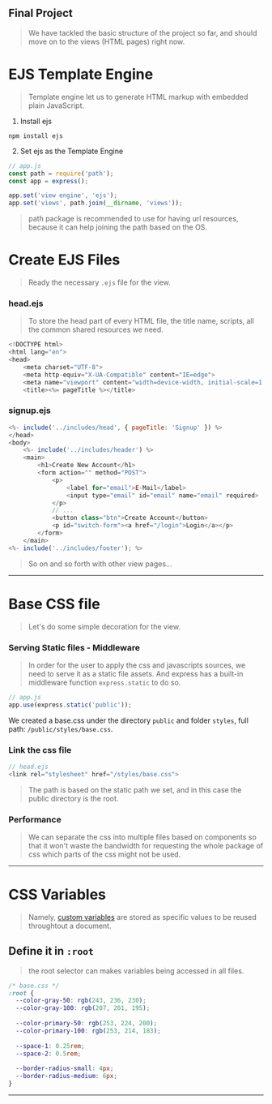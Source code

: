 ## Final Project
> We have tackled the basic structure of the project so far, and should move on to the views (HTML pages) right now.

# EJS Template Engine
> Template engine let us to generate HTML markup with embedded plain JavaScript.
1. Install ejs
```console
npm install ejs
```
2. Set ejs as the Template Engine
```js
// app.js
const path = require('path');
const app = express();

app.set('view engine', 'ejs');
app.set('views', path.join(__dirname, 'views'));
```
> path package is recommended to use for having url resources, because it can help joining the path based on the OS.

# Create EJS Files
> Ready the necessary `.ejs` file for the view.
### head.ejs
> To store the head part of every HTML file, the title name, scripts, all the common shared resources we need.
```js
<!DOCTYPE html>
<html lang="en">
<head>
    <meta charset="UTF-8">
    <meta http-equiv="X-UA-Compatible" content="IE=edge">
    <meta name="viewport" content="width=device-width, initial-scale=1.0">
    <title><%= pageTitle %></title>
```
### signup.ejs
```js
<%- include('../includes/head', { pageTitle: 'Signup' }) %>
</head>
<body>
    <%- include('../includes/header') %>
    <main>
        <h1>Create New Account</h1>
        <form action="" method="POST">
            <p>
                <label for="email">E-Mail</label>
                <input type="email" id="email" name="email" required>
            </p>
            // ...
            <button class="btn">Create Account</button>
            <p id="switch-form"><a href="/login">Login</a></p>
        </form>
    </main>
<%- include('../includes/footer'); %>
```
> So on and so forth with other view pages...

---

# Base CSS file
> Let's do some simple decoration for the view.
### Serving Static files - Middleware
> In order for the user to apply the css and javascripts sources, we need to serve it as a static file assets. And express has a built-in middleware function `express.static` to do so.
```js
// app.js
app.use(express.static('public'));
```
We created a base.css under the directory `public` and folder `styles`, full path: `/public/styles/base.css`.
### Link the css file
```js
// head.ejs
<link rel="stylesheet" href="/styles/base.css">
```
> The path is based on the static path we set, and in this case the public directory is the root.
### Performance
> We can separate the css into multiple files based on components so that it won't waste the bandwidth for requesting the whole package of css which parts of the css might not be used.

---

# CSS Variables
> Namely, [custom variables]([https://www.freecodecamp.org/news/what-are-css-variables-and-how-to-use-them/](https://www.lambdatest.com/blog/guide-to-css-variables-with-examples/)) are stored as specific values to be reused throughtout a document.
## Define it in `:root`
> the root selector can makes variables being accessed in all files.
```css
/* base.css */
:root {
  --color-gray-50: rgb(243, 236, 230);
  --color-gray-100: rgb(207, 201, 195);
    
  --color-primary-50: rgb(253, 224, 200);
  --color-primary-100: rgb(253, 214, 183);
  
  --space-1: 0.25rem;
  --space-2: 0.5rem;
  
  --border-radius-small: 4px;
  --border-radius-medium: 6px;
}
```

---
